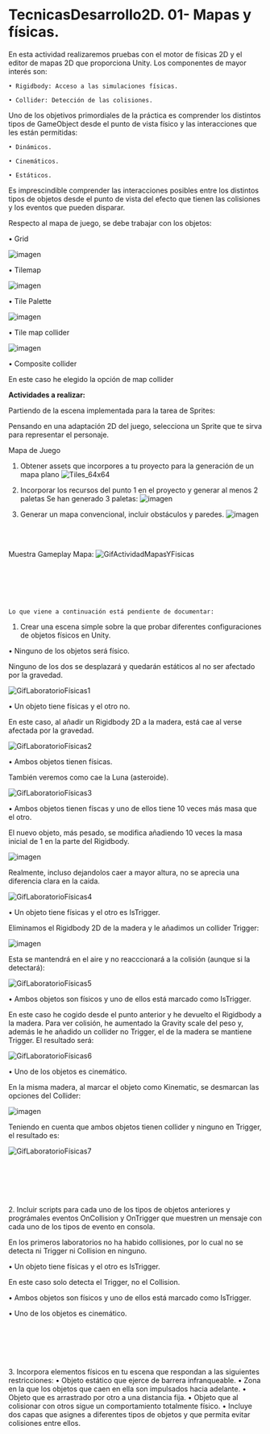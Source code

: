 # TecnicasDesarrollo2D. 01- Mapas y físicas.

En esta actividad realizaremos pruebas con el motor de físicas 2D y el editor de mapas 2D que proporciona Unity. Los componentes de mayor interés son:

    • Rigidbody: Acceso a las simulaciones físicas. 
    
    • Collider: Detección de las colisiones. 
    
Uno de los objetivos primordiales de la práctica es comprender los distintos tipos de GameObject desde el punto de vista físico y las interacciones que les están permitidas:

    • Dinámicos. 
    
    • Cinemáticos. 
    
    • Estáticos. 
    
Es imprescindible comprender las interacciones posibles entre los distintos tipos de objetos desde el punto de vista del efecto que tienen las colisiones y los eventos que pueden disparar.

Respecto al mapa de juego, se debe trabajar con los objetos:

• Grid

![imagen](https://user-images.githubusercontent.com/92461845/144261360-df4ab90a-14e9-49cf-a5ea-5dcec6fee537.png)

• Tilemap

![imagen](https://user-images.githubusercontent.com/92461845/144261435-c13174a7-2b7b-4efc-b387-c2e1de82a222.png)

• Tile Palette

![imagen](https://user-images.githubusercontent.com/92461845/144261808-9549368d-aefe-43f9-8dae-c1781f75039c.png)

• Tile map collider

![imagen](https://user-images.githubusercontent.com/92461845/144261977-78b796d2-763c-4df4-b4e4-c851f006bdce.png)

• Composite collider

En este caso he elegido la opción de map collider
    
    
    
<strong>Actividades a realizar:</strong>

Partiendo de la escena implementada para la tarea de Sprites:

Pensando en una adaptación 2D del juego, selecciona un Sprite que te sirva para representar el personaje. 

Mapa de Juego

1. Obtener assets que incorpores a tu proyecto para la generación de un mapa plano
    ![Tiles_64x64](https://user-images.githubusercontent.com/92461845/144262435-e4a5f60e-b400-4859-8c18-b1d15c007118.png)

2. Incorporar los recursos del punto 1 en el proyecto y generar al menos 2 paletas
    Se han generado 3 paletas:
    ![imagen](https://user-images.githubusercontent.com/92461845/144261834-b51852df-69e2-478e-91c7-5b55165228ef.png)

3. Generar un mapa convencional, incluir obstáculos y paredes.
    ![imagen](https://user-images.githubusercontent.com/92461845/144262191-0d04ae09-6462-4669-875e-c81ff2cbdd42.png)

 
</br>
</br>

Muestra Gameplay Mapa:
![GifActividadMapasYFisicas](https://user-images.githubusercontent.com/92461845/144260361-9483387e-7c8f-4c65-9983-9f1debc54f30.gif)   
</br></br></br></br></br>
    
    
    
    
    
    Lo que viene a continuación está pendiente de documentar:
1. Crear una escena simple sobre la que probar diferentes configuraciones de objetos físicos en Unity. 
    
• Ninguno de los objetos será físico. 

Ninguno de los dos se desplazará y quedarán estáticos al no ser afectado por la gravedad.

![GifLaboratorioFísicas1](https://user-images.githubusercontent.com/92461845/144283102-1f1e9036-3b59-42b1-8dac-22c383ab0eef.gif)

• Un objeto tiene físicas y el otro no.

En este caso, al añadir un Rigidbody 2D a la madera, está cae al verse afectada por la gravedad.

![GifLaboratorioFísicas2](https://user-images.githubusercontent.com/92461845/144283474-549873e2-fe47-4888-be48-6f9d81dcfe8e.gif)

• Ambos objetos tienen físicas.

También veremos como cae la Luna (asteroide).

![GifLaboratorioFísicas3](https://user-images.githubusercontent.com/92461845/144283830-0b3ee11a-8866-42d5-9829-3dc7f26de2b2.gif)

• Ambos objetos tienen físcas y uno de ellos tiene 10 veces más masa que el otro.

El nuevo objeto, más pesado, se modifica añadiendo 10 veces la masa inicial de 1 en la parte del Rigidbody.

![imagen](https://user-images.githubusercontent.com/92461845/144284381-241e528b-96ac-4098-8365-c05e9071f5d9.png)

Realmente, incluso dejandolos caer a mayor altura, no se aprecia una diferencia clara en la caida.

![GifLaboratorioFísicas4](https://user-images.githubusercontent.com/92461845/144285395-1e9c10fd-969d-4bf7-baf7-1c68fe16d8b1.gif)

• Un objeto tiene físicas y el otro es IsTrigger.

Eliminamos el Rigidbody 2D de la madera y le añadimos un collider Trigger:

![imagen](https://user-images.githubusercontent.com/92461845/144286106-7d1988aa-5e91-4ea5-adfc-d03ef7ef0e6f.png)

Esta se mantendrá en el aire y no reacccionará a la colisión (aunque si la detectará):

![GifLaboratorioFísicas5](https://user-images.githubusercontent.com/92461845/144286309-65af8e74-138e-4f9e-b7a0-8d959f188060.gif)

• Ambos objetos son físicos y uno de ellos está marcado como IsTrigger.

En este caso he cogido desde el punto anterior y he devuelto el Rigidbody a la madera. Para ver colisión, he aumentado la Gravity scale del peso y, además le he añadido un collider no Trigger, el de la madera se mantiene Trigger. El resultado será:

![GifLaboratorioFísicas6](https://user-images.githubusercontent.com/92461845/144289528-99038b24-a9b8-45a4-ba27-1532aebfa71d.gif)

• Uno de los objetos es cinemático.

En la misma madera, al marcar el objeto como Kinematic, se desmarcan las opciones del Collider:

![imagen](https://user-images.githubusercontent.com/92461845/144290604-f62726da-402c-49cf-9ba2-982ee1cf8f13.png)

Teniendo en cuenta que ambos objetos tienen collider y ninguno en Trigger, el resultado es:

![GifLaboratorioFísicas7](https://user-images.githubusercontent.com/92461845/144291110-c11fce0b-87b5-4e28-8c19-caad6faf76a6.gif)

</br></br></br></br></br>
2. Incluir scripts para cada uno de los tipos de objetos anteriores y prográmales eventos OnCollision y OnTrigger que muestren un mensaje con cada uno de los tipos de evento en consola. 

En los primeros laboratorios no ha habido collisiones, por lo cual no se detecta ni Trigger ni Collision en ninguno.

• Un objeto tiene físicas y el otro es IsTrigger.

En este caso solo detecta el Trigger, no el Collision.

• Ambos objetos son físicos y uno de ellos está marcado como IsTrigger.


• Uno de los objetos es cinemático.




</br></br></br></br></br>
3. Incorpora elementos físicos en tu escena que respondan a las siguientes restricciones:
• Objeto estático que ejerce de barrera infranqueable. 
• Zona en la que los objetos que caen en ella son impulsados hacia adelante. 
• Objeto que es arrastrado por otro a una distancia fija. 
• Objeto que al colisionar con otros sigue un comportamiento totalmente físico.
• Incluye dos capas que asignes a diferentes tipos de objetos y que permita evitar colisiones entre ellos.




